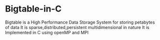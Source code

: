 # Bigtable-in-C
Bigtable is a High Performance Data Storage System for storing petabytes of data  It is sparse,distributed,persistent multidimensional in nature   It is Implemented in C using openMP and MPI
